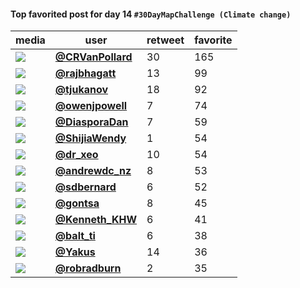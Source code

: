 #### Top favorited post for day 14 `#30DayMapChallenge (Climate change)`
| media                                                                                        | user                                         |   retweet |   favorite |
|----------------------------------------------------------------------------------------------|----------------------------------------------|-----------|------------|
| ![](http://pbs.twimg.com/media/EmyvNZhW8AIgMXC.jpg)                                          | **[@CRVanPollard](https://t.co/QfFwxets6k)** |        30 |        165 |
| ![](http://pbs.twimg.com/media/EmygfbDVEAAZm59.jpg)                                          | **[@rajbhagatt](https://t.co/fBhxcat8ZO)**   |        13 |         99 |
| ![](http://pbs.twimg.com/media/EmxqGGoWMAEZ9Nz.jpg)                                          | **[@tjukanov](https://t.co/Mox94u8jPG)**     |        18 |         92 |
| ![](http://pbs.twimg.com/ext_tw_video_thumb/1327552625127149568/pu/img/w5agwPKfJ5OZxLJx.jpg) | **[@owenjpowell](https://t.co/aZCjkIhcjc)**  |         7 |         74 |
| ![](http://pbs.twimg.com/media/EmytlkBXcAAqFW_.jpg)                                          | **[@DiasporaDan](https://t.co/oLgy9IazZP)**  |         7 |         59 |
| ![](http://pbs.twimg.com/tweet_video_thumb/EmzckqlUYAA2kb9.jpg)                              | **[@ShijiaWendy](https://t.co/srQCDokQwJ)**  |         1 |         54 |
| ![](http://pbs.twimg.com/media/Emx53KSWEAAR8eT.jpg)                                          | **[@dr_xeo](https://t.co/UeQ5X9vh90)**       |        10 |         54 |
| ![](http://pbs.twimg.com/media/Emwe3HnVkAAh0q1.jpg)                                          | **[@andrewdc_nz](https://t.co/mLuBlXt26W)**  |         8 |         53 |
| ![](http://pbs.twimg.com/tweet_video_thumb/EmzAvhcXYAIIW7x.jpg)                              | **[@sdbernard](https://t.co/J0PUDGtBrF)**    |         6 |         52 |
| ![](http://pbs.twimg.com/media/Em0KovBXEAczdNp.jpg)                                          | **[@gontsa](https://t.co/7ZrnO7nYMI)**       |         8 |         45 |
| ![](http://pbs.twimg.com/ext_tw_video_thumb/1327618198858919938/pu/img/xnJUHcEbeg94ojgT.jpg) | **[@Kenneth_KHW](https://t.co/ETYwYUf3iw)**  |         6 |         41 |
| ![](http://pbs.twimg.com/tweet_video_thumb/EmxLItnXUAUlTqj.jpg)                              | **[@balt_ti](https://t.co/YvVlNevGmy)**      |         6 |         38 |
| ![](http://pbs.twimg.com/media/Emxg1nQXcAEuNpv.jpg)                                          | **[@Yakus](https://t.co/agEWU1Vc0g)**        |        14 |         36 |
| ![](http://pbs.twimg.com/media/EmuXja5XcAIslMD.jpg)                                          | **[@robradburn](https://t.co/SCa03ylsyB)**   |         2 |         35 |
 
